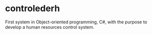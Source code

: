 # controlederh
First system in Object-oriented programming, C#, with the purpose to develop a human resources control system.

